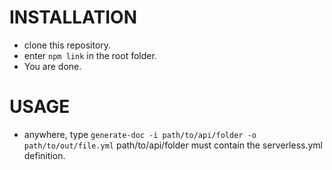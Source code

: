 # INSTALLATION
- clone this repository.
- enter `npm link` in the root folder.
- You are done.

# USAGE
- anywhere, type `generate-doc -i path/to/api/folder -o path/to/out/file.yml`
path/to/api/folder must contain the serverless.yml definition.